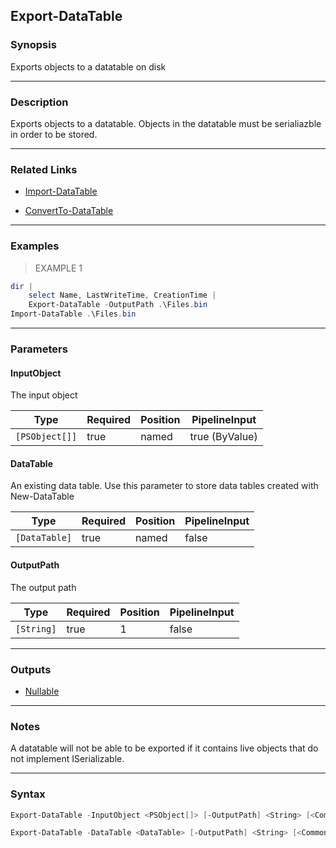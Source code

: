Export-DataTable
----------------

### Synopsis
Exports objects to a datatable on disk

---

### Description

Exports objects to a datatable.  Objects in the datatable must be serialiazble in order to be stored.

---

### Related Links
* [Import-DataTable](Import-DataTable)

* [ConvertTo-DataTable](ConvertTo-DataTable)

---

### Examples
> EXAMPLE 1

```PowerShell
dir | 
    select Name, LastWriteTime, CreationTime | 
    Export-DataTable -OutputPath .\Files.bin
Import-DataTable .\Files.bin
```

---

### Parameters
#### **InputObject**
The input object

|Type          |Required|Position|PipelineInput |
|--------------|--------|--------|--------------|
|`[PSObject[]]`|true    |named   |true (ByValue)|

#### **DataTable**
An existing data table.  Use this parameter to store data tables created with New-DataTable

|Type         |Required|Position|PipelineInput|
|-------------|--------|--------|-------------|
|`[DataTable]`|true    |named   |false        |

#### **OutputPath**
The output path

|Type      |Required|Position|PipelineInput|
|----------|--------|--------|-------------|
|`[String]`|true    |1       |false        |

---

### Outputs
* [Nullable](https://learn.microsoft.com/en-us/dotnet/api/System.Nullable)

---

### Notes
A datatable will not be able to be exported if it contains live objects that do not implement ISerializable.

---

### Syntax
```PowerShell
Export-DataTable -InputObject <PSObject[]> [-OutputPath] <String> [<CommonParameters>]
```
```PowerShell
Export-DataTable -DataTable <DataTable> [-OutputPath] <String> [<CommonParameters>]
```
